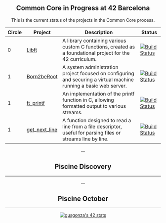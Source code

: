 <div align="center">

## Common Core in Progress at 42 Barcelona

This is the current status of the projects in the Common Core process.

| Circle | Project       | Description | Status    |
| ------ | ------------- | ----------- | --------- |
| 0      | [Libft](https://github.com/yowcloud/Libft)         | A library containing various custom C functions, created as a foundational project for the 42 curriculum.       | [![Build Status](https://img.shields.io/static/v1?label=Build%20Status&message=100%20success&color=success)](https://github.com/yowcloud/Libft) |
| 1      | [Born2beRoot](https://github.com/yowcloud/Born2beRoot)   | A system administration project focused on configuring and securing a virtual machine running a basic web server.       | [![Build Status](https://img.shields.io/static/v1?label=Build%20Status&message=110%20success&color=success)](https://github.com/yowcloud/Born2beRoot) |
| 1      | [ft_printf](https://github.com/yowcloud/ft_printf)     | An implementation of the printf function in C, allowing formatted output to various streams.        | [![Build Status](https://img.shields.io/static/v1?label=Build%20Status&message=In%20progress&color=orange)](https://github.com/yowcloud/ft_printf) |
| 1      | [get_next_line](https://github.com/yowcloud/get_next_line) | A function designed to read a line from a file descriptor, useful for parsing files or streams line by line.   | [![Build Status](https://img.shields.io/static/v1?label=Build%20Status&message=Not%20started&color=red)](https://github.com/yowcloud/get_next_line) |



--

## Piscine Discovery
 - - -

--
## Piscine October

- - -

  [![gusgonza's 42 stats](https://badge42.coday.fr/api/v2/cltqesspu596101p4us9juo9p/stats?cursusId=21&coalitionId=204)](https://github.com/Coday-meric/badge42)
</div>

